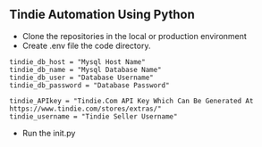 ## Tindie Automation Using Python 

* Clone the repositories in the local or production environment
* Create .env file the code directory.
```
tindie_db_host = "Mysql Host Name"
tindie_db_name = "Mysql Database Name" 
tindie_db_user = "Database Username"
tindie_db_password = "Database Password"

tindie_APIkey = "Tindie.Com API Key Which Can Be Generated At https://www.tindie.com/stores/extras/"
tindie_username = "Tindie Seller Username"
```
* Run the init.py
